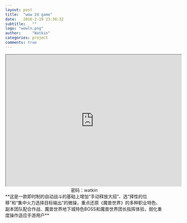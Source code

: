 ```yaml
---
layout: post
title:  "wow 2d game"
date:   2016-2-19 23:30:32
subtitle:   ""
logo: "wowln.png"
author:     "Watkin"
categories: project
comments: true
---
```


<center>
	 <iframe width="560" height="420" src="http://player.youku.com/embed/XMTQ3NTExMDIyNA"> </iframe>
	<!--  <iframe width="560" height="420" src="http://player.youku.com/embed/XMTI4NzM1NTMyOA"> </iframe> -->
<body>
</body>
<br>密码：watkin
</center>
**这是一款即时制的自动战斗的基础上增加“手动释放大招”、选“择性的位移”和“集中火力选择目标输出”的微操，重点还原《魔兽世界》的多种职业特色、副本团队配合作战、魔兽世界地下城特色BOSS和魔兽世界团长指挥体验，弱化重度操作适应手游用户**